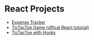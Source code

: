 # React Projects


- [Expense Tracker](./expense-tracker-react)
- [TicTacToe Game (offical React tutorial)](./react-tutorial)
- [TicTacToe with Hooks](./tic-tac-toe2)
